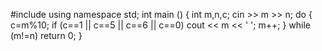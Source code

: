 #include <iostream>
  using namespace std;
  int main () {
  int m,n,c;
  cin >> m >> n;
  do {
  c=m%10;
  if (c==1 || c==5 || c==6 || c==0)
  cout << m << ' ';
  m++;
  }
  while (m!=n)
  return 0;
  }
